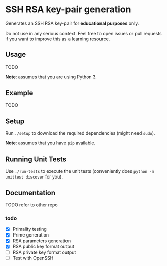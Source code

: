 # SSH RSA key-pair generation
Generates an SSH RSA key-pair for **educational purposes** only.

Do not use in any serious context. Feel free to open issues or pull requests
if you want to improve this as a learning resource.

## Usage
TODO

**Note**: assumes that you are using Python 3.

## Example
TODO

## Setup
Run `./setup` to download the required dependencies (might need `sudo`).

**Note**: assumes that you have
[`pip`](https://pypi.python.org/pypi/pip) available.

## Running Unit Tests
Use `./run-tests` to execute the unit tests (conveniently does
`python -m unittest discover` for you).

## Documentation
TODO refer to other repo

### todo
- [x] Primality testing
- [x] Prime generation
- [x] RSA parameters generation
- [x] RSA public key format output
- [ ] RSA private key format output
- [ ] Test with OpenSSH
